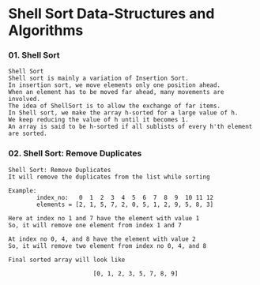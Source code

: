 # Shell Sort Data-Structures and Algorithms

### 01. Shell Sort

    Shell Sort
    Shell sort is mainly a variation of Insertion Sort.
    In insertion sort, we move elements only one position ahead.
    When an element has to be moved far ahead, many movements are involved.
    The idea of ShellSort is to allow the exchange of far items.
    In Shell sort, we make the array h-sorted for a large value of h.
    We keep reducing the value of h until it becomes 1.
    An array is said to be h-sorted if all sublists of every h'th element are sorted.

### 02. Shell Sort: Remove Duplicates

    Shell Sort: Remove Duplicates
    It will remove the duplicates from the list while sorting

    Example:
            index_no:   0  1  2  3  4  5  6  7  8  9  10 11 12
            elements = [2, 1, 5, 7, 2, 0, 5, 1, 2, 9, 5, 8, 3]

    Here at index no 1 and 7 have the element with value 1
    So, it will remove one element from index 1 and 7

    At index no 0, 4, and 8 have the element with value 2
    So, it will remove two element from index no 0, 4, and 8

    Final sorted array will look like

                            [0, 1, 2, 3, 5, 7, 8, 9]

